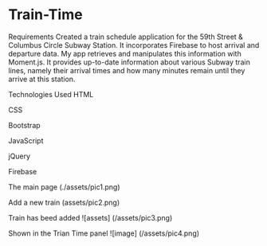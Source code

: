 # Train-Time

Requirements
Created a train schedule application for the 59th Street & Columbus Circle Subway Station. It incorporates Firebase to host arrival and departure data. My app retrieves and manipulates this information with Moment.js. It provides up-to-date information about various Subway train lines, namely their arrival times and how many minutes remain until they arrive at this station.

Technologies Used
HTML

CSS

Bootstrap

JavaScript

jQuery

Firebase

The main page
 (./assets/pic1.png)

Add a new train
(assets/pic2.png)

Train has beed added
![assets] (/assets/pic3.png)

Shown in the Trian Time panel
![image] (/assets/pic4.png)
